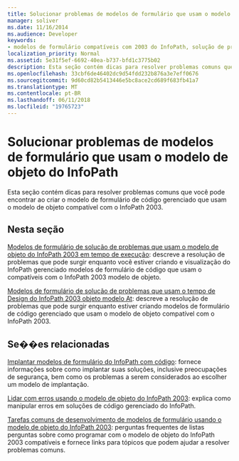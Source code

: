```yaml
---
title: Solucionar problemas de modelos de formulário que usam o modelo de objeto do InfoPath
manager: soliver
ms.date: 11/16/2014
ms.audience: Developer
keywords:
- modelos de formulário compatíveis com 2003 do InfoPath, solução de problemas, solucionando problemas de modelos de formulário [InfoPath 2007], modelos de formulário [InfoPath 2007], solução de problemas, solução de problemas [InfoPath 2007], modelos de formulário compatíveis com o InfoPath 2003
localization_priority: Normal
ms.assetid: 5e31f5ef-6692-40ea-b737-bfd1c3775b02
description: Esta seção contém dicas para resolver problemas comuns que você pode encontrar ao criar o modelo de formulário de código gerenciado que usam o modelo de objeto compatível com o InfoPath 2003.
ms.openlocfilehash: 33cbf6de46402dc9d54fdd232b876a3e7eff0676
ms.sourcegitcommit: 9d60cd82b5413446e5bc8ace2cd689f683fb41a7
ms.translationtype: MT
ms.contentlocale: pt-BR
ms.lasthandoff: 06/11/2018
ms.locfileid: "19765723"
---
```

# <a name="troubleshoot-form-templates-that-use-the-infopath-object-model"></a>Solucionar problemas de modelos de formulário que usam o modelo de objeto do InfoPath

Esta seção contém dicas para resolver problemas comuns que você pode encontrar ao criar o modelo de formulário de código gerenciado que usam o modelo de objeto compatível com o InfoPath 2003.
  
## <a name="in-this-section"></a>Nesta seção

[Modelos de formulário de solução de problemas que usam o modelo de objeto do InfoPath 2003 em tempo de execução](troubleshoot-form-templates-that-use-infopath-object-model-at-runtime.md): descreve a resolução de problemas que pode surgir enquanto você estiver criando e visualização do InfoPath gerenciado modelos de formulário de código que usam o compatíveis com o InfoPath 2003 modelo de objeto.
    
[Modelos de formulário de solução de problemas que usam o tempo de Design do InfoPath 2003 objeto modelo At](troubleshoot-form-templates-that-use-infopath-object-model-at-design-time.md): descreve a resolução de problemas que pode surgir enquanto estiver criando modelos de formulário de código gerenciado que usam o modelo de objeto compatível com o InfoPath 2003.
    
## <a name="related-sections"></a>Se��es relacionadas

[Implantar modelos de formulário do InfoPath com código](how-to-deploy-infopath-form-templates-with-code.md): fornece informações sobre como implantar suas soluções, inclusive preocupações de segurança, bem como os problemas a serem considerados ao escolher um modelo de implantação.
    
[Lidar com erros usando o modelo de objeto do InfoPath 2003](how-to-handle-errors-using-the-infopath-2003-object-model.md): explica como manipular erros em soluções de código gerenciado do InfoPath.
    
[Tarefas comuns de desenvolvimento de modelos de formulário usando o modelo de objeto do InfoPath 2003](common-tasks-for-developing-form-templates-using-infopath-object-model.md): perguntas frequentes de listas perguntas sobre como programar com o modelo de objeto do InfoPath 2003 compatíveis e fornece links para tópicos que podem ajudar a resolver problemas comuns.
    

